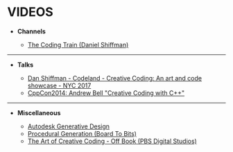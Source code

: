 # VIDEOS

* **Channels**

  * [The Coding Train (Daniel Shiffman)](https://www.youtube.com/channel/UCvjgXvBlbQiydffZU7m1_aw)

___

* **Talks**

  * [Dan Shiffman - Codeland - Creative Coding: An art and code showcase - NYC 2017](https://www.youtube.com/watch?v=68JUaszsvmU)
  * [CppCon2014: Andrew Bell "Creative Coding with C++"](https://www.youtube.com/watch?v=ndUtK5IZslc)

___

* **Miscellaneous**

  * [Autodesk Generative Design](https://www.youtube.com/watch?v=CtYRfMzmWFU)
  * [Procedural Generation (Board To Bits)](https://www.youtube.com/playlist?list=PL5KbKbJ6Gf9-FZIwc1M7dbpJIslv-GWFY)
  * [The Art of Creative Coding - Off Book (PBS Digital Studios)](https://www.youtube.com/watch?v=eBV14-3LT-g)
